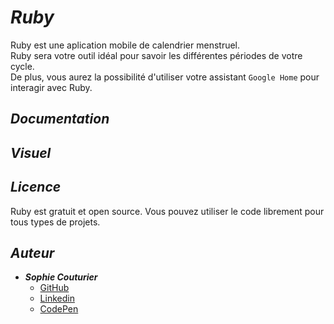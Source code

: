 # _Ruby_ 
  Ruby est une aplication mobile de calendrier menstruel.
  <br/>Ruby sera votre outil idéal pour savoir les différentes périodes de votre cycle. 
  <br/>De plus, vous aurez la possibilité d'utiliser votre assistant `Google Home` pour interagir avec Ruby. 

## _Documentation_

  
## _Visuel_


## _Licence_
  Ruby est gratuit et open source. Vous pouvez utiliser le code librement pour tous types de projets. 

## _Auteur_
* **_Sophie Couturier_**
  * [GitHub](https://github.com/SophieCouturier)
  * [Linkedin](https://www.linkedin.com/in/sophie-couturier-259009156/)
  * [CodePen](https://codepen.io/sophie_couturier)
